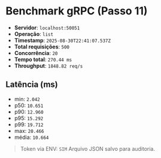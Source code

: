 # Benchmark gRPC (Passo 11)

- **Servidor**: `localhost:50051`
- **Operação**: `list`
- **Timestamp**: `2025-08-30T22:41:07.537Z`
- **Total requisições**: `500`
- **Concorrência**: `20`
- **Tempo total**: `270.44 ms`
- **Throughput**: `1848.82 req/s`

## Latência (ms)

- min: `2.042`
- p50: `10.651`
- p90: `12.960`
- p95: `15.292`
- p99: `19.712`
- max: `20.466`
- média: `10.664`

> Token via ENV: `SIM`
> Arquivo JSON salvo para auditoria.
